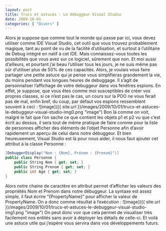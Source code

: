 ```yaml
---
layout: post
title: Trucs et astuces - Le débuggeur Visual Studio
date: 2009-10-01
categories: [ "Divers" ]
---
```


Alors je suppose que comme tout le monde qui passe par ici, vous devez utiliser comme IDE Visual Studio, cet outil que vous trouvez probablement magique, tant au point de vu de la facilité d’utilisation, et surtout à l’utilitaire de Debug intégré en natif à cet IDE. Mais connaissez-vous toutes les possibilités que vous avez sur ce logiciel, sûrement que non. Et moi aussi d’ailleurs, et pourtant j’ai beau l’utiliser tous les jours, je ne suis même pas sûr d’utiliser plus de 50% de ces capacités. Alors, je voulais vous faire partager une petite astuce qui je pense vous simplifieras grandement la vie, du moins pendant vos longues heures de debuggage. Il s’agit de personnaliser l’affichage de votre debuggeur dans vos fenêtres espions. En effet, je suppose, que vous êtes comme moi susceptibles de créer vos propres classes, si ce n’est pas le cas, un cours sur la POO ne vous ferait pas de mal, enfin bref, du coup, par défaut vos espions ressemblent souvent à ceci : ![image]({{ site.url }}/images/2009/10/01/trucs-et-astuces-le-debuggeur-visual-studio-img0.png "image") Bon là comme on voit, malgré le fait que l’on sache ce que contient les objets p1 et p2 vu que c’est écrit au dessus, il sera tout de même pratique de faire comme pour la liste de personnes afficher des éléments de l’objet Personne afin d’avoir rapidement un aperçu de celui dans notre débuggeur. Et bien heureusement, Visual Studio est là pour nous aider, il nous faut ajouter cet attribut à la classe Personne :

```csharp
[DebuggerDisplay("Nom : {Nom}, Prénom : {Prenom}")]
public class Personne {
    public String Nom { get; set; }
    public String Prenom { get; set; }
    public int Age { get; set; }
}
```

Alors notre chaine de caractère en attribut permet d’afficher les valeurs des propriétés Nom et Prenom dans notre débuggeur. La syntaxe est assez simple, il faut écrire “{PropertyName}” pour afficher la valeur de PropertyName. On a donc comme résultat à l’exécution : ![image]({{ site.url }}/images/2009/10/01/trucs-et-astuces-le-debuggeur-visual-studio-img1.png "image") On peut donc voir que cela permet de visualiser très facilement nos entités sans avoir à déployer les détails de celle-ci. Et voilà une astuce utile qui j’espère vous servira dans vos développements futurs.
